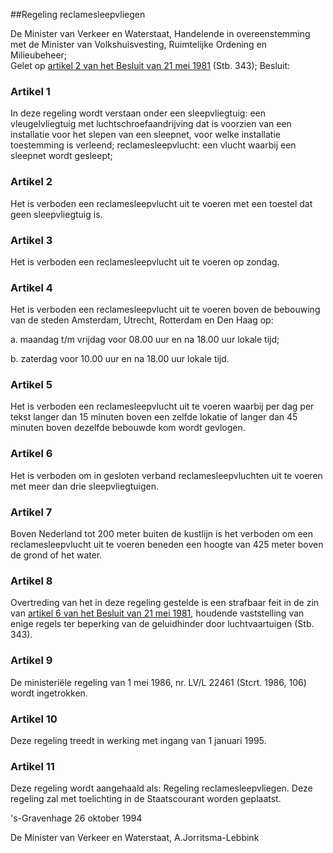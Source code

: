 <meta http-equiv='Content-Type' content='text/html; charset=utf-8' />

##Regeling reclamesleepvliegen

De Minister van Verkeer en Waterstaat, Handelende in overeenstemming met de Minister van Volkshuisvesting, Ruimtelijke Ordening en Milieubeheer;  
Gelet op [artikel 2 van het Besluit van 21 mei 1981](../../../../AMvB/besluit/beperking/geluidhinder/luchtvaartuigen/BWBR0003404/README.md) (Stb. 343);
Besluit:    

### Artikel  1  

In deze regeling wordt verstaan onder een   sleepvliegtuig:  een vleugelvliegtuig met luchtschroefaandrijving dat is voorzien van een installatie voor het slepen van een sleepnet, voor welke installatie toestemming is verleend;    reclamesleepvlucht:  een vlucht waarbij een sleepnet wordt gesleept;     

### Artikel  2  

Het is verboden een reclamesleepvlucht uit te voeren met een toestel dat geen sleepvliegtuig is.  

### Artikel  3  

Het is verboden een reclamesleepvlucht uit te voeren op zondag.  

### Artikel  4  

Het is verboden een reclamesleepvlucht uit te voeren boven de bebouwing van de steden Amsterdam, Utrecht, Rotterdam en Den Haag op: 

a. maandag t/m vrijdag voor 08.00 uur en na 18.00 uur lokale tijd;  

b. zaterdag voor 10.00 uur en na 18.00 uur lokale tijd.    

### Artikel  5  

Het is verboden een reclamesleepvlucht uit te voeren waarbij per dag per tekst langer dan 15 minuten boven een zelfde lokatie of langer dan 45 minuten boven dezelfde bebouwde kom wordt gevlogen.  

### Artikel  6  

Het is verboden om in gesloten verband reclamesleepvluchten uit te voeren met meer dan drie sleepvliegtuigen.  

### Artikel  7  

Boven Nederland tot 200 meter buiten de kustlijn is het verboden om een reclamesleepvlucht uit te voeren beneden een hoogte van 425 meter boven de grond of het water.  

### Artikel  8  

Overtreding van het in deze regeling gestelde is een strafbaar feit in de zin van [artikel 6 van het Besluit van 21 mei 1981](../../../../AMvB/besluit/beperking/geluidhinder/luchtvaartuigen/BWBR0003404/README.md), houdende vaststelling van enige regels ter beperking van de geluidhinder door luchtvaartuigen (Stb. 343).  

### Artikel  9  

De ministeriële regeling van 1 mei 1986, nr. LV/L 22461 (Stcrt. 1986, 106) wordt ingetrokken.  

### Artikel  10  

Deze regeling treedt in werking met ingang van 1 januari 1995.  

### Artikel  11  

Deze regeling wordt aangehaald als: Regeling reclamesleepvliegen. Deze regeling zal met toelichting in de Staatscourant worden geplaatst.  

's-Gravenhage 
26 oktober 1994    

De 
Minister van Verkeer en Waterstaat, 
A.Jorritsma-Lebbink    
